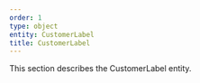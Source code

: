 ```yaml
---
order: 1
type: object
entity: CustomerLabel
title: CustomerLabel
---
```


This section describes the CustomerLabel entity.
